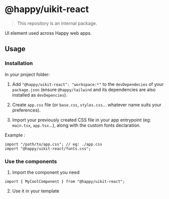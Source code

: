 # @happy/uikit-react

> This repository is an internal package.

UI element used across Happy web apps.

## Usage

### Installation

In your project folder:

1. Add `"@happy/uikit-react": "workspace:*"` to the `devDependecies` of your `package.json` (ensure `@happy/tailwind` and its dependencies are also installed as `devDepencies`).

2. Create `app.css` file (or `base.css`, `styles.css`... whatever name suits your preferences).

3. Import your previously created CSS file in your app entrypoint (eg: `main.tsx`, `app.tsx`...), along with the custom fonts declaration.

Example :

```tsx
import "/path/to/app.css"; // eg: ./app.css
import "@happy/uikit-react/fonts.css";
```

### Use the components

1. Import the component you need

```tsx
import { MyCoolComponent } from "@happy/uikit-react";
```

2. Use it in your template

